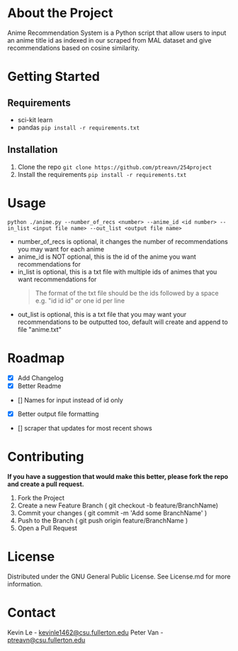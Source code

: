 # About the Project

Anime Recommendation System is a Python script that allow users to input an anime title id as indexed in
our scraped from MAL dataset and give recommendations based on cosine similarity.

# Getting Started

## Requirements

- sci-kit learn
- pandas
  `pip install -r requirements.txt`

## Installation

1. Clone the repo
   `git clone https://github.com/ptreavn/254project`
2. Install the requirements
   `pip install -r requirements.txt`

# Usage

`python ./anime.py --number_of_recs <number> --anime_id <id number> --in_list <input file name> --out_list <output file name>`

- number_of_recs is optional, it changes the number of recommendations you may want for each anime
- anime_id is NOT optional, this is the id of the anime you want recommendations for
- in_list is optional, this is a txt file with multiple ids of animes that you want recommendations for
  > The format of the txt file should be the ids followed by a space e.g. "id id id" _or_ one id per line
- out_list is optional, this is a txt file that you may want your recommendations to be outputted too, default will create and append to file "anime.txt"

# Roadmap

- [x] Add Changelog
- [x] Better Readme
- [] Names for input instead of id only
- [x] Better output file formatting
- [] scraper that updates for most recent shows

# Contributing

**If you have a suggestion that would make this better, please fork the repo and create a pull request.**

1. Fork the Project
2. Create a new Feature Branch ( git checkout -b feature/BranchName)
3. Commit your changes ( git commit -m 'Add some BranchName' )
4. Push to the Branch ( git push origin feature/BranchName )
5. Open a Pull Request

# License

Distributed under the GNU General Public License. See License.md for more information.

# Contact

Kevin Le - kevinle1462@csu.fullerton.edu
Peter Van - ptreavn@csu.fullerton.edu
